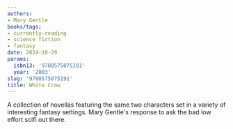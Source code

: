 ```yaml
---
authors:
- Mary Gentle
books/tags:
- currently-reading
- science fiction
- fantasy
date: 2024-10-29
params:
  isbn13: '9780575075191'
  year: '2003'
slug: '9780575075191'
title: White Crow
---
```


A collection of novellas featuring the same two characters set in a variety of interesting fantasy settings. Mary Gentle's response to ask the bad low effort scifi out there.

<!--more-->